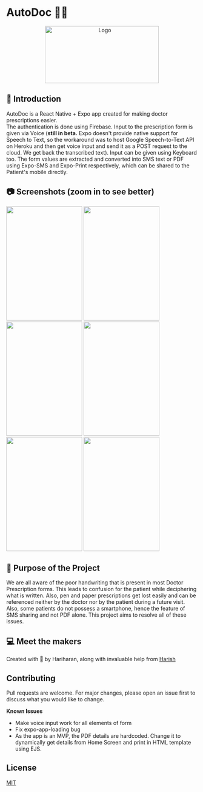 # AutoDoc 👨‍⚕️
<p align="center">
  <a href="https://github.com/HariAcidReign/AutoDoc">
    <img src="https://user-images.githubusercontent.com/58134096/103359731-6bfefc00-4ade-11eb-918f-6fe8896f9f54.png" alt="Logo" width="300" height="150">
  </a>
 
## 📌 Introduction 

AutoDoc is a React Native + Expo app created for making doctor prescriptions easier.  
 The authentication is done using Firebase. Input to the prescription form is given via Voice (**still in beta.** Expo doesn't provide native support for Speech to Text, so the workaround was to host Google Speech-to-Text API on Heroku and then get voice input and send it as a POST request to the cloud. We get back the transcribed text). Input can be given using Keyboard too. The form values are extracted and converted into SMS text or PDF using Expo-SMS and Expo-Print respectively, which can be shared to the Patient's mobile directly.

## 📷 Screenshots (zoom in to see better) 

<p float="left">
  <img src="https://user-images.githubusercontent.com/58134096/103357459-41f70b00-4ad9-11eb-9cc3-e5aa75703731.png" width="200" height="300" />
  <img src="https://user-images.githubusercontent.com/58134096/103359259-9d2afc80-4add-11eb-8181-6176fdd6c265.png" width="200" height="300" />
  <img src="https://user-images.githubusercontent.com/58134096/103359329-b764da80-4add-11eb-873b-f00a800212c3.png" width="200" height="300" />
   <img src="https://user-images.githubusercontent.com/58134096/103359359-c8155080-4add-11eb-8597-16e687a9a9bc.png" width="200" height="300" />
  <img src="https://user-images.githubusercontent.com/58134096/103359389-d82d3000-4add-11eb-86ea-4b657ab1e485.png" width="200" height="300" />
  <img src="https://user-images.githubusercontent.com/58134096/103359421-e8dda600-4add-11eb-8495-4c990fb616e0.png" width="200" height="300" />
</p>

## 🎯 Purpose of the Project

We are all aware of the poor handwriting that is present in most Doctor Prescription forms. This leads to confusion for the patient while deciphering what is written. Also, pen and paper prescriptions get lost easily and can be referenced neither by the doctor nor by the patient during a future visit. Also, some patients do not possess a smartphone, hence the feature of SMS sharing and not PDF alone. This project aims to resolve all of these issues. 

## 💻 Meet the makers

Created with 💖 by Hariharan, along with invaluable help from <a href="https://github.com/harishsg99">Harish</a>



## Contributing
Pull requests are welcome. For major changes, please open an issue first to discuss what you would like to change.

**Known Issues**
- Make voice input work for all elements of form
- Fix expo-app-loading bug
- As the app is an MVP, the PDF details are hardcoded. Change it to dynamically get details from Home Screen and print in HTML template using EJS. 

## License
[MIT](https://choosealicense.com/licenses/mit/)

